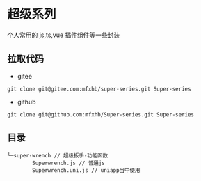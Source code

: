 # 超级系列

个人常用的 js,ts,vue 插件组件等一些封装

## 拉取代码

- gitee

```shell
git clone git@gitee.com:mfxhb/super-series.git Super-series
```

- github

```shell
git clone git@github.com:mfxhb/Super-series.git Super-series
```

## 目录

```
└─super-wrench // 超级扳手-功能函数
        Superwrench.js // 普通js
        Superwrench.uni.js // uniapp当中使用
```
